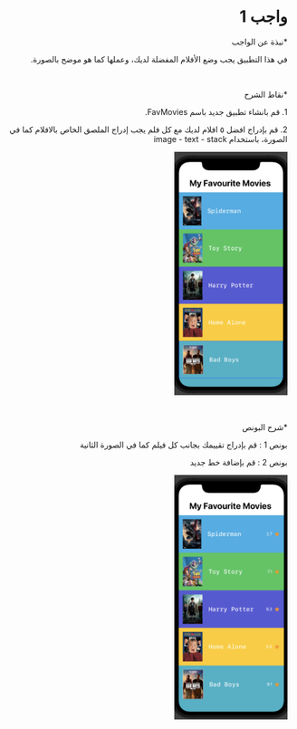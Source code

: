   <h1 align="right"> واجب 1 </h1>


<p dir="rtl">
*نبذة عن الواجب</p>


<p dir="rtl">
في هذا التطبيق يجب وضع الأفلام المفضلة لديك، وعملها كما هو موضح بالصورة.</p>


<br>

 <p dir="rtl">
*نقاط الشرح</p>



<p dir="rtl">
1. قم بانشاء تطبيق جديد باسم FavMovies.

<p dir="rtl">
2. قم بإدراج افضل ٥ افلام لديك مع كل فلم يجب إدراج الملصق الخاص بالافلام كما في الصورة، باستخدام  image - text - stack 


<p dir="rtl">
<img src="/hw1.png" width="200" alt="alt_text" title="image_tooltip">
</p>


<br>

<p dir="rtl">
*شرح البونص</p>


<p dir="rtl">
بونص 1 : قم بإدراج تقييمك بجانب كل فيلم كما في الصورة الثانية</p>


<p dir="rtl">
بونص 2 : قم بإضافة خط جديد</p>


<p dir="rtl">


<p dir="rtl">
<img src="/hw1-2.png" width="200" alt="alt_text" title="image_tooltip">
</p>

